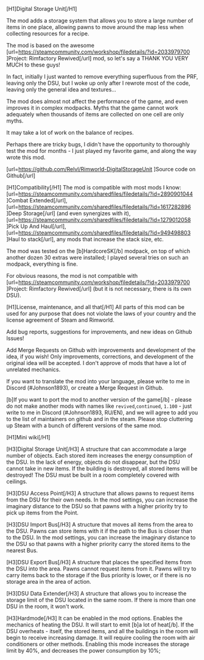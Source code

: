 [H1]Digital Storage Unit[/H1]

The mod adds a storage system that allows you to store a large number of items in one place, allowing pawns to move around the map less when collecting resources for a recipe.

The mod is based on the awesome [url=https://steamcommunity.com/workshop/filedetails/?id=2033979700 ]Project: Rimfactory Rewived[/url] mod, so let's say a THANK YOU VERY MUCH to these guys!

In fact, initially I just wanted to remove everything superfluous from the PRF, leaving only the DSU, but I woke up only after I rewrote most of the code, leaving only the general idea and textures...

The mod does almost not affect the performance of the game, and even improves it in complex modpacks. Myths that the game cannot work adequately when thousands of items are collected on one cell are only myths.

It may take a lot of work on the balance of recipes.

Perhaps there are tricky bugs, I didn't have the opportunity to thoroughly test the mod for months - I just played my favorite game, and along the way wrote this mod.

[url=https://github.com/Relvl/Rimworld-DigitalStorageUnit ]Source code on Github[/url]

[H1]Compatibility[/H1]
The mod is compatible with most mods I know: 
    [url=https://steamcommunity.com/sharedfiles/filedetails/?id=2890901044 ]Combat Extended[/url], 
    [url=https://steamcommunity.com/sharedfiles/filedetails/?id=1617282896 ]Deep Storage[/url] (and even synergizes with it), 
    [url=https://steamcommunity.com/sharedfiles/filedetails/?id=1279012058 ]Pick Up And Haul[/url], 
    [url=https://steamcommunity.com/sharedfiles/filedetails/?id=949498803 ]Haul to stack[/url], 
any mods that increase the stack size, etc.

The mod was tested on the [b]HardcoreSK[/b] modpack, on top of which another dozen 30 extras were installed; I played several tries on such an modpack, everything is fine.

For obvious reasons, the mod is not compatible with [url=https://steamcommunity.com/workshop/filedetails/?id=2033979700 ]Project: Rimfactory Rewived[/url] (but it is not necessary, there is its own DSU).

[H1]License, maintenance, and all that[/H1]
All parts of this mod can be used for any purpose that does not violate the laws of your country and the license agreement of Steam and Rimworld.

Add bug reports, suggestions for improvements, and new ideas on Github Issues!

Add Merge Requests on Github with improvements and development of the idea, if you wish! Only improvements, corrections, and development of the original idea will be accepted. I don't approve of mods that have a lot of unrelated mechanics.

If you want to translate the mod into your language, please write to me in Discord (#Johnson1893), or create a Merge Request in Github.

[b]If you want to port the mod to another version of the game[/b] - please do not make another mods with names like `revived`,`continued`, `1.100` - just write to me in Discord (#Johnson1893, RU/EN), and we will agree to add you to the list of maintainers on github and in the steam. Please stop cluttering up Steam with a bunch of different versions of the same mod.

[H1]Mini wiki[/H1]

[H3]Digital Storage Unit[/H3]
A structure that can accommodate a large number of objects.
Each stored item increases the energy consumption of the DSU.
In the lack of energy, objects do not disappear, but the DSU cannot take in new items.
If the building is destroyed, all stored items will be destroyed!
The DSU must be built in a room completely covered with ceilings.

[H3]DSU Access Point[/H3]
A structure that allows pawns to request items from the DSU for their own needs.
In the mod settings, you can increase the imaginary distance to the DSU so that pawns with a higher priority try to pick up items from the Point.

[H3]DSU Import Bus[/H3]
A structure that moves all items from the area to the DSU. Pawns can store items with it if the path to the Bus is closer than to the DSU.
In the mod settings, you can increase the imaginary distance to the DSU so that pawns with a higher priority carry the stored items to the nearest Bus.

[H3]DSU Export Bus[/H3]
A structure that places the specified items from the DSU into the area.
Pawns cannot request items from it.
Pawns will try to carry items back to the storage if the Bus priority is lower, or if there is no storage area in the area of action.

[H3]DSU Data Extender[/H3]
A structure that allows you to increase the storage limit of the DSU located in the same room.
If there is more than one DSU in the room, it won't work.

[H3]Hardmode[/H3]
It can be enabled in the mod options.
Enables the mechanics of heating the DSU. It will start to emit [b]a lot of heat[/b].
If the DSU overheats - itself, the stored items, and all the buildings in the room will begin to receive increasing damage.
It will require cooling the room with air conditioners or other methods.
Enabling this mode increases the storage limit by 40%, and decreases the power consumption by 10%;